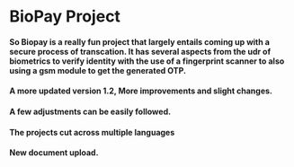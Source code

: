 # BioPay Project
#### So Biopay is a really fun project that largely entails coming up with a secure process of transcation. It has several aspects from the udr of biometrics to verify identity with the use of a fingerprint scanner to also using a gsm module to get the generated OTP. 
#### A more updated version 1.2, More improvements and slight changes. 
#### A few adjustments can be easily followed. 
#### The projects cut across multiple languages 
#### New document upload.
#### 
